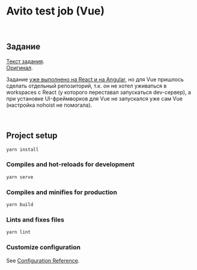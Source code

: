 # Avito test job (Vue)

&nbsp;
## Задание

[Текст задания](./README_avito.md).  
[Оригинал](https://github.com/avito-tech/sx-frontend-trainee-assignment).

Задание [уже выполнено на React и на Angular](https://github.com/1ike/test-task-avito), но для Vue пришлось сделать отдельный репозиторий, т.к. он не хотел уживаться в workspaces с React (у которого переставал запускаться dev-сервер), а при установке UI-фреймворков для Vue не запускался уже сам Vue (настройка nohoist не помогала).


&nbsp;
## Project setup
```
yarn install
```

### Compiles and hot-reloads for development
```
yarn serve
```

### Compiles and minifies for production
```
yarn build
```

### Lints and fixes files
```
yarn lint
```

### Customize configuration
See [Configuration Reference](https://cli.vuejs.org/config/).
